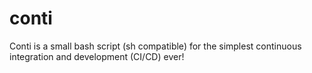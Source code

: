 # conti
Conti is a small bash script (sh compatible) for the simplest continuous integration and development (CI/CD) ever!
